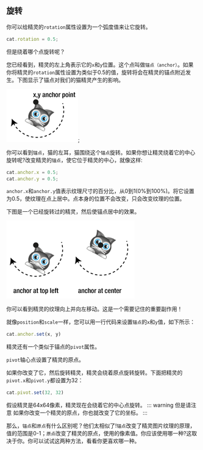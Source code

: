 ## 旋转
你可以给精灵的`rotation`属性设置为一个弧度值来让它旋转。
```js
cat.rotation = 0.5;
```

但是绕着哪个点旋转呢？

您已经看到，精灵的左上角表示它的`x`和`y`位置。这个点叫做`锚点（anchor）`。如果你将精灵的`rotation`属性设置为类似于0.5的值，旋转将会在精灵的锚点附近发生。下图显示了锚点对我们的猫精灵产生的影响。

![](/07.png);

你可以看到`锚点`，猫的左耳，猫围绕这个`锚点`旋转。如果你想让精灵绕着它的中心旋转呢?改变精灵的`锚点`，使它位于精灵的中心，就像这样:

```js
cat.anchor.x = 0.5;
cat.anchor.y = 0.5;
```

`anchor.x`和`anchor.y`值表示纹理尺寸的百分比，从0到1(0%到100%)。将它设置为0.5，使纹理在点上居中。点本身的位置不会改变，只会改变纹理的位置。

下图是一个已经旋转过的精灵，然后使锚点居中的效果。

![](/08.png)

你可以看到精灵的纹理向上并向左移动。这是一个需要记住的重要副作用！

就像`position`和`scale`一样，您可以用一行代码来设置`锚点`的`x`和`y`值，如下所示：
```js
cat.anchor.set(x, y)
```

精灵还有一个类似于锚点的`pivot`属性。

`pivot`轴心点设置了精灵的原点。

如果你改变了它，然后旋转精灵，精灵会绕着原点旋转旋转。下面把精灵的`pivot.x`和`pivot.y`都设置为32：
```js
cat.pivot.set(32, 32)
```

假设精灵是64x64像素，精灵现在会绕着它的中心点旋转。
::: warning 但是请注意
如果你改变一个精灵的原点，你也就改变了它的坐标。
:::

那么，`锚点`和`原点`有什么区别呢？他们太相似了!`锚点`改变了精灵图片纹理的原理，值的范围是0-1；`原点`改变了精灵的原点，使用的像素值。你应该使用哪一种?这取决于你。你可以试试这两种方法，看看你更喜欢哪一种。